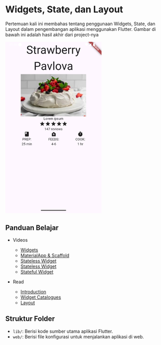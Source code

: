 # Widgets, State, dan Layout

Pertemuan kali ini membahas tentang penggunaan Widgets, State, dan Layout dalam pengembangan aplikasi menggunakan Flutter. Gambar di bawah ini adalah hasil akhir dari project-nya

<img src="github_assets/image.png" width="300">

## Panduan Belajar

- Videos
    - [Widgets](https://youtu.be/L0izVqsaxLI?si=dix9UWpHu-tJwLkju)
    - [MaterialApp & Scaffold](https://youtu.be/U0vS27vqKSo?si=zAjftWxNjPrD2gOO)
    - [Stateless Widget](https://youtu.be/tDKgJEvhaP8?si=Q7TwDrQk7fWDFJgW)
    - [Stateless Widget](https://youtu.be/tDKgJEvhaP8?si=Q7TwDrQk7fWDFJgW)
    - [Stateful Widget](https://youtu.be/Ab6TWjayrR0?si=2A_7opwVd-oCLUur)

- Read
    - [Introduction](https://docs.flutter.dev/ui)
    - [Widget Catalogues](https://docs.flutter.dev/ui/widgets)
    - [Layout](https://docs.flutter.dev/ui/layout)

## Struktur Folder

- `lib/`: Berisi kode sumber utama aplikasi Flutter.
- `web/`: Berisi file konfigurasi untuk menjalankan aplikasi di web.
